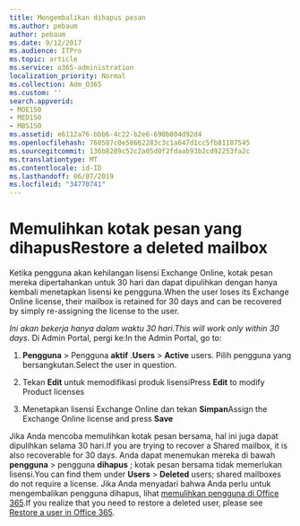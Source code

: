 ```yaml
---
title: Mengembalikan dihapus pesan
ms.author: pebaum
author: pebaum
ms.date: 9/12/2017
ms.audience: ITPro
ms.topic: article
ms.service: o365-administration
localization_priority: Normal
ms.collection: Adm_O365
ms.custom: ''
search.appverid:
- MOE150
- MED150
- MBS150
ms.assetid: e6112a76-bbb6-4c22-b2e6-690b004d92d4
ms.openlocfilehash: 760587c0e58662283c3c1a647d1cc5fb81187545
ms.sourcegitcommit: 136b8209c52c2a05d0f2fdaab93b2cd92253fa2c
ms.translationtype: MT
ms.contentlocale: id-ID
ms.lasthandoff: 06/07/2019
ms.locfileid: "34770741"
---
```

# <a name="restore-a-deleted-mailbox"></a><span data-ttu-id="8991e-102">Memulihkan kotak pesan yang dihapus</span><span class="sxs-lookup"><span data-stu-id="8991e-102">Restore a deleted mailbox</span></span>

<span data-ttu-id="8991e-103">Ketika pengguna akan kehilangan lisensi Exchange Online, kotak pesan mereka dipertahankan untuk 30 hari dan dapat dipulihkan dengan hanya kembali menetapkan lisensi ke pengguna.</span><span class="sxs-lookup"><span data-stu-id="8991e-103">When the user loses its Exchange Online license, their mailbox is retained for 30 days and can be recovered by simply re-assigning the license to the user.</span></span>
  
 <span data-ttu-id="8991e-104">*Ini akan bekerja hanya dalam waktu 30 hari.*</span><span class="sxs-lookup"><span data-stu-id="8991e-104">*This will work only within 30 days.*</span></span>  <span data-ttu-id="8991e-105">Di Admin Portal, pergi ke:</span><span class="sxs-lookup"><span data-stu-id="8991e-105">In the Admin Portal, go to:</span></span> 
  
1. <span data-ttu-id="8991e-106">**Pengguna** \> Pengguna **aktif** .</span><span class="sxs-lookup"><span data-stu-id="8991e-106">**Users** \> **Active** users.</span></span> <span data-ttu-id="8991e-107">Pilih pengguna yang bersangkutan.</span><span class="sxs-lookup"><span data-stu-id="8991e-107">Select the user in question.</span></span> 
    
2. <span data-ttu-id="8991e-108">Tekan **Edit** untuk memodifikasi produk lisensi</span><span class="sxs-lookup"><span data-stu-id="8991e-108">Press **Edit** to modify Product licenses</span></span> 
    
3. <span data-ttu-id="8991e-109">Menetapkan lisensi Exchange Online dan tekan **Simpan**</span><span class="sxs-lookup"><span data-stu-id="8991e-109">Assign the Exchange Online license and press **Save**</span></span>
    
<span data-ttu-id="8991e-110">Jika Anda mencoba memulihkan kotak pesan bersama, hal ini juga dapat dipulihkan selama 30 hari.</span><span class="sxs-lookup"><span data-stu-id="8991e-110">If you are trying to recover a Shared mailbox, it is also recoverable for 30 days.</span></span> <span data-ttu-id="8991e-111">Anda dapat menemukan mereka di bawah **pengguna** \> pengguna **dihapus** ; kotak pesan bersama tidak memerlukan lisensi.</span><span class="sxs-lookup"><span data-stu-id="8991e-111">You can find them under **Users** \> **Deleted** users; shared mailboxes do not require a license.</span></span> <span data-ttu-id="8991e-112">Jika Anda menyadari bahwa Anda perlu untuk mengembalikan pengguna dihapus, lihat [memulihkan pengguna di Office 365](https://docs.microsoft.com/office365/admin/add-users/restore-user).</span><span class="sxs-lookup"><span data-stu-id="8991e-112">If you realize that you need to restore a deleted user, please see [Restore a user in Office 365](https://docs.microsoft.com/office365/admin/add-users/restore-user).</span></span>
  

